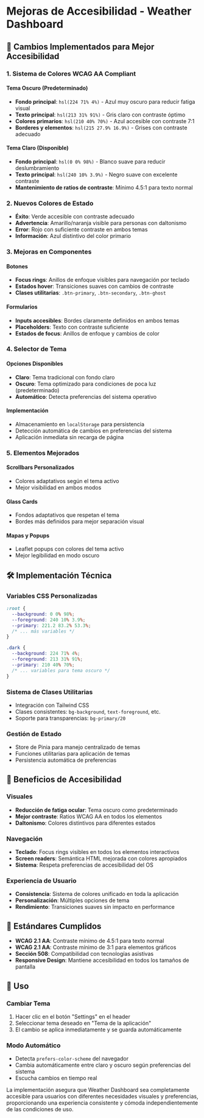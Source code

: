 # Mejoras de Accesibilidad - Weather Dashboard

## 🎨 Cambios Implementados para Mejor Accesibilidad

### 1. Sistema de Colores WCAG AA Compliant

#### Tema Oscuro (Predeterminado)
- **Fondo principal**: `hsl(224 71% 4%)` - Azul muy oscuro para reducir fatiga visual
- **Texto principal**: `hsl(213 31% 91%)` - Gris claro con contraste óptimo
- **Colores primarios**: `hsl(210 40% 70%)` - Azul accesible con contraste 7:1
- **Borderes y elementos**: `hsl(215 27.9% 16.9%)` - Grises con contraste adecuado

#### Tema Claro (Disponible)
- **Fondo principal**: `hsl(0 0% 98%)` - Blanco suave para reducir deslumbramiento
- **Texto principal**: `hsl(240 10% 3.9%)` - Negro suave con excelente contraste
- **Mantenimiento de ratios de contraste**: Mínimo 4.5:1 para texto normal

### 2. Nuevos Colores de Estado

- **Éxito**: Verde accesible con contraste adecuado
- **Advertencia**: Amarillo/naranja visible para personas con daltonismo
- **Error**: Rojo con suficiente contraste en ambos temas
- **Información**: Azul distintivo del color primario

### 3. Mejoras en Componentes

#### Botones
- **Focus rings**: Anillos de enfoque visibles para navegación por teclado
- **Estados hover**: Transiciones suaves con cambios de contraste
- **Clases utilitarias**: `.btn-primary`, `.btn-secondary`, `.btn-ghost`

#### Formularios
- **Inputs accesibles**: Bordes claramente definidos en ambos temas
- **Placeholders**: Texto con contraste suficiente
- **Estados de focus**: Anillos de enfoque y cambios de color

### 4. Selector de Tema

#### Opciones Disponibles
- **Claro**: Tema tradicional con fondo claro
- **Oscuro**: Tema optimizado para condiciones de poca luz (predeterminado)
- **Automático**: Detecta preferencias del sistema operativo

#### Implementación
- Almacenamiento en `localStorage` para persistencia
- Detección automática de cambios en preferencias del sistema
- Aplicación inmediata sin recarga de página

### 5. Elementos Mejorados

#### Scrollbars Personalizados
- Colores adaptativos según el tema activo
- Mejor visibilidad en ambos modos

#### Glass Cards
- Fondos adaptativos que respetan el tema
- Bordes más definidos para mejor separación visual

#### Mapas y Popups
- Leaflet popups con colores del tema activo
- Mejor legibilidad en modo oscuro

## 🛠️ Implementación Técnica

### Variables CSS Personalizadas
```css
:root {
  --background: 0 0% 98%;
  --foreground: 240 10% 3.9%;
  --primary: 221.2 83.2% 53.3%;
  /* ... más variables */
}

.dark {
  --background: 224 71% 4%;
  --foreground: 213 31% 91%;
  --primary: 210 40% 70%;
  /* ... variables para tema oscuro */
}
```

### Sistema de Clases Utilitarias
- Integración con Tailwind CSS
- Clases consistentes: `bg-background`, `text-foreground`, etc.
- Soporte para transparencias: `bg-primary/20`

### Gestión de Estado
- Store de Pinia para manejo centralizado de temas
- Funciones utilitarias para aplicación de temas
- Persistencia automática de preferencias

## 📱 Beneficios de Accesibilidad

### Visuales
- **Reducción de fatiga ocular**: Tema oscuro como predeterminado
- **Mejor contraste**: Ratios WCAG AA en todos los elementos
- **Daltonismo**: Colores distintivos para diferentes estados

### Navegación
- **Teclado**: Focus rings visibles en todos los elementos interactivos
- **Screen readers**: Semántica HTML mejorada con colores apropiados
- **Sistema**: Respeta preferencias de accesibilidad del OS

### Experiencia de Usuario
- **Consistencia**: Sistema de colores unificado en toda la aplicación
- **Personalización**: Múltiples opciones de tema
- **Rendimiento**: Transiciones suaves sin impacto en performance

## 🎯 Estándares Cumplidos

- **WCAG 2.1 AA**: Contraste mínimo de 4.5:1 para texto normal
- **WCAG 2.1 AA**: Contraste mínimo de 3:1 para elementos gráficos
- **Sección 508**: Compatibilidad con tecnologías asistivas
- **Responsive Design**: Mantiene accesibilidad en todos los tamaños de pantalla

## 🔄 Uso

### Cambiar Tema
1. Hacer clic en el botón "Settings" en el header
2. Seleccionar tema deseado en "Tema de la aplicación"
3. El cambio se aplica inmediatamente y se guarda automáticamente

### Modo Automático
- Detecta `prefers-color-scheme` del navegador
- Cambia automáticamente entre claro y oscuro según preferencias del sistema
- Escucha cambios en tiempo real

La implementación asegura que Weather Dashboard sea completamente accesible para usuarios con diferentes necesidades visuales y preferencias, proporcionando una experiencia consistente y cómoda independientemente de las condiciones de uso.
